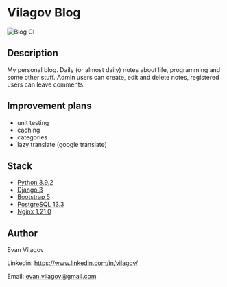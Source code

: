 # Vilagov Blog
![Blog CI](https://github.com/vilagov/blog/workflows/Blog%20CI/badge.svg)

## Description

My personal blog. Daily (or almost daily) notes about life, programming and some other stuff.
Admin users can create, edit and delete notes, registered users can leave comments.

## Improvement plans

* unit testing
* caching
* categories
* lazy translate (google translate)

## Stack

* [Python 3.9.2](https://www.python.org/)
* [Django 3](https://www.djangoproject.com/)
* [Bootstrap 5](https://getbootstrap.com/)
* [PostgreSQL 13.3](https://www.postgresql.org/)
* [Nginx 1.21.0](https://nginx.org/)


## Author

Evan Vilagov

Linkedin: https://www.linkedin.com/in/vilagov/

Email: evan.vilagov@gmail.com
